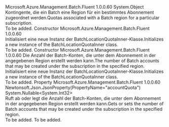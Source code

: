 <Type Name="BatchLocationQuotaInner" FullName="Microsoft.Azure.Management.Batch.Fluent.Models.BatchLocationQuotaInner">
  <TypeSignature Language="C#" Value="public class BatchLocationQuotaInner" />
  <TypeSignature Language="ILAsm" Value=".class public auto ansi beforefieldinit BatchLocationQuotaInner extends System.Object" />
  <TypeSignature Language="DocId" Value="T:Microsoft.Azure.Management.Batch.Fluent.Models.BatchLocationQuotaInner" />
  <TypeSignature Language="VB.NET" Value="Public Class BatchLocationQuotaInner" />
  <TypeSignature Language="F#" Value="type BatchLocationQuotaInner = class" />
  <AssemblyInfo>
    <AssemblyName>Microsoft.Azure.Management.Batch.Fluent</AssemblyName>
    <AssemblyVersion>1.0.0.60</AssemblyVersion>
  </AssemblyInfo>
  <Base>
    <BaseTypeName>System.Object</BaseTypeName>
  </Base>
  <Interfaces />
  <Docs>
    <summary>
            <span data-ttu-id="65b93-101">Kontingente, die ein Batch eine Region für ein bestimmtes Abonnement zugeordnet werden.</span><span class="sxs-lookup"><span data-stu-id="65b93-101">Quotas associated with a Batch region for a particular subscription.</span></span>
            </summary>
    <remarks>To be added.</remarks>
  </Docs>
  <Members>
    <Member MemberName=".ctor">
      <MemberSignature Language="C#" Value="public BatchLocationQuotaInner ();" />
      <MemberSignature Language="ILAsm" Value=".method public hidebysig specialname rtspecialname instance void .ctor() cil managed" />
      <MemberSignature Language="DocId" Value="M:Microsoft.Azure.Management.Batch.Fluent.Models.BatchLocationQuotaInner.#ctor" />
      <MemberSignature Language="VB.NET" Value="Public Sub New ()" />
      <MemberType>Constructor</MemberType>
      <AssemblyInfo>
        <AssemblyName>Microsoft.Azure.Management.Batch.Fluent</AssemblyName>
        <AssemblyVersion>1.0.0.60</AssemblyVersion>
      </AssemblyInfo>
      <Parameters />
      <Docs>
        <summary>
            <span data-ttu-id="65b93-102">Initialisiert eine neue Instanz der BatchLocationQuotaInner-Klasse.</span><span class="sxs-lookup"><span data-stu-id="65b93-102">Initializes a new instance of the BatchLocationQuotaInner class.</span></span>
            </summary>
        <remarks>To be added.</remarks>
      </Docs>
    </Member>
    <Member MemberName=".ctor">
      <MemberSignature Language="C#" Value="public BatchLocationQuotaInner (Nullable&lt;int&gt; accountQuota = null);" />
      <MemberSignature Language="ILAsm" Value=".method public hidebysig specialname rtspecialname instance void .ctor(valuetype System.Nullable`1&lt;int32&gt; accountQuota) cil managed" />
      <MemberSignature Language="DocId" Value="M:Microsoft.Azure.Management.Batch.Fluent.Models.BatchLocationQuotaInner.#ctor(System.Nullable{System.Int32})" />
      <MemberSignature Language="VB.NET" Value="Public Sub New (Optional accountQuota As Nullable(Of Integer) = null)" />
      <MemberSignature Language="F#" Value="new Microsoft.Azure.Management.Batch.Fluent.Models.BatchLocationQuotaInner : Nullable&lt;int&gt; -&gt; Microsoft.Azure.Management.Batch.Fluent.Models.BatchLocationQuotaInner" Usage="new Microsoft.Azure.Management.Batch.Fluent.Models.BatchLocationQuotaInner accountQuota" />
      <MemberType>Constructor</MemberType>
      <AssemblyInfo>
        <AssemblyName>Microsoft.Azure.Management.Batch.Fluent</AssemblyName>
        <AssemblyVersion>1.0.0.60</AssemblyVersion>
      </AssemblyInfo>
      <Parameters>
        <Parameter Name="accountQuota" Type="System.Nullable&lt;System.Int32&gt;" />
      </Parameters>
      <Docs>
        <param name="accountQuota"><span data-ttu-id="65b93-103">Die Anzahl der Batch-Konten, die unter dem Abonnement in der angegebenen Region erstellt werden kann.</span><span class="sxs-lookup"><span data-stu-id="65b93-103">The number of Batch accounts that may be created under the subscription in the specified region.</span></span></param>
        <summary>
            <span data-ttu-id="65b93-104">Initialisiert eine neue Instanz der BatchLocationQuotaInner-Klasse.</span><span class="sxs-lookup"><span data-stu-id="65b93-104">Initializes a new instance of the BatchLocationQuotaInner class.</span></span>
            </summary>
        <remarks>To be added.</remarks>
      </Docs>
    </Member>
    <Member MemberName="AccountQuota">
      <MemberSignature Language="C#" Value="public Nullable&lt;int&gt; AccountQuota { get; }" />
      <MemberSignature Language="ILAsm" Value=".property instance valuetype System.Nullable`1&lt;int32&gt; AccountQuota" />
      <MemberSignature Language="DocId" Value="P:Microsoft.Azure.Management.Batch.Fluent.Models.BatchLocationQuotaInner.AccountQuota" />
      <MemberSignature Language="VB.NET" Value="Public ReadOnly Property AccountQuota As Nullable(Of Integer)" />
      <MemberSignature Language="F#" Value="member this.AccountQuota : Nullable&lt;int&gt;" Usage="Microsoft.Azure.Management.Batch.Fluent.Models.BatchLocationQuotaInner.AccountQuota" />
      <MemberType>Property</MemberType>
      <AssemblyInfo>
        <AssemblyName>Microsoft.Azure.Management.Batch.Fluent</AssemblyName>
        <AssemblyVersion>1.0.0.60</AssemblyVersion>
      </AssemblyInfo>
      <Attributes>
        <Attribute>
          <AttributeName>Newtonsoft.Json.JsonProperty(PropertyName="accountQuota")</AttributeName>
        </Attribute>
      </Attributes>
      <ReturnValue>
        <ReturnType>System.Nullable&lt;System.Int32&gt;</ReturnType>
      </ReturnValue>
      <Docs>
        <summary>
            <span data-ttu-id="65b93-105">Ruft ab oder legt die Anzahl der Batch-Konten, die unter dem Abonnement in der angegebenen Region erstellt werden kann.</span><span class="sxs-lookup"><span data-stu-id="65b93-105">Gets or sets the number of Batch accounts that may be created under the subscription in the specified region.</span></span>
            </summary>
        <value>To be added.</value>
        <remarks>To be added.</remarks>
      </Docs>
    </Member>
  </Members>
</Type>
